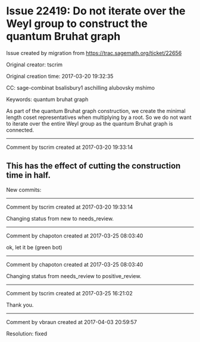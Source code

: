 # Issue 22419: Do not iterate over the Weyl group to construct the quantum Bruhat graph

Issue created by migration from https://trac.sagemath.org/ticket/22656

Original creator: tscrim

Original creation time: 2017-03-20 19:32:35

CC:  sage-combinat bsalisbury1 aschilling alubovsky mshimo

Keywords: quantum bruhat graph

As part of the quantum Bruhat graph construction, we create the minimal length coset representatives when multiplying by a root. So we do not want to iterate over the entire Weyl group as the quantum Bruhat graph is connected.


---

Comment by tscrim created at 2017-03-20 19:33:14

This has the effect of cutting the construction time in half.
----
New commits:


---

Comment by tscrim created at 2017-03-20 19:33:14

Changing status from new to needs_review.


---

Comment by chapoton created at 2017-03-25 08:03:40

ok, let it be (green bot)


---

Comment by chapoton created at 2017-03-25 08:03:40

Changing status from needs_review to positive_review.


---

Comment by tscrim created at 2017-03-25 16:21:02

Thank you.


---

Comment by vbraun created at 2017-04-03 20:59:57

Resolution: fixed
